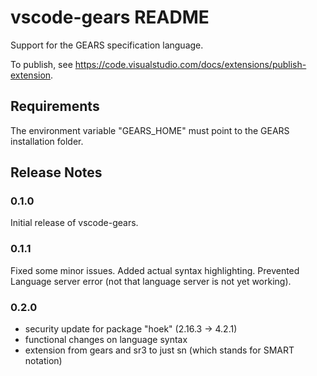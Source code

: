 # vscode-gears README

Support for the GEARS specification language.

To publish, see https://code.visualstudio.com/docs/extensions/publish-extension.

## Requirements

The environment variable "GEARS\_HOME" must point to the GEARS installation folder.

## Release Notes

### 0.1.0

Initial release of vscode-gears.

### 0.1.1

Fixed some minor issues. Added actual syntax highlighting. Prevented Language server error (not that language server is not yet working).

### 0.2.0

- security update for package "hoek" (2.16.3 -> 4.2.1)
- functional changes on language syntax
- extension from gears and sr3 to just sn (which stands for SMART notation)